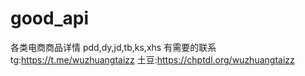 # good_api
各类电商商品详情 pdd,dy,jd,tb,ks,xhs 
有需要的联系 tg:https://t.me/wuzhuangtaizz  土豆:https://chptdl.org/wuzhuangtaizz

